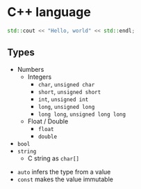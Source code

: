 # C++ language


```cpp
std::cout << "Hello, world" << std::endl;
```

## Types

- Numbers
	- Integers
		- `char`, `unsigned char`
		- `short`, `unsigned short`
		- `int`, `unsigned int`
		- `long`, `unsigned long`
		- `long long`, `unsigned long long`
	- Float / Double 
		- `float`
		- `double`
- `bool`
- `string`
	- C string as `char[]`

* `auto` infers the type from a value
* `const` makes the value immutable


<!--
* https://github.com/tuvtran/project-based-learning#cc

## How does the C++ program work?

Проект на языке С состоит из файлов кода с расширением `.c` и файлов 
заголовков с расширением `.h`

''Препроцессор'' обрабатывает директивы (`#include`, `#define`, ...)

При ''компиляции'' файла `.c` создается файл `.o`, который содержит бинарные инструкции
для целевой машины, которые будут выполняться непосредственно процессором

Когда все `.o`-файлы будут готовы, они передаются ''компоновщику''. Эта программа объединяет все файлы в один бинарный файл. На этом же этапе добавляются библиотечные функции. Как итог --- исполняемая программа `a.out`

---

* Компоновщик
* Загрузчик
* ЦПУ


[[About Makefiles|https://github.com/ElArtista/Bookmarks/blob/28baded3f80941f4c5c848c8dcdae9140666a327/README.md#make]]

* https://makefiletutorial.com/


Сигналы терминала

* `Ctrl+C` посылает сигнал `SIGINT` --- terminate
* `Ctrl+Z` посылает сигнал `SIGTSTP` --- suspend
* `Ctrl+S` и `Ctrl+Q` --- software flow control

!!! Escape sequences

Они всегда начинаются с "\x1b" (Escape) и "[". Используются для разного рода контроля и форматирования в терминале (цвет, перемещение курсора)

https://viewsourcecode.org/snaptoken/kilo/05.aTextEditor.html

https://citeseerx.ist.psu.edu/viewdoc/download?doi=10.1.1.169.6771&rep=rep1&type=pdf
-->